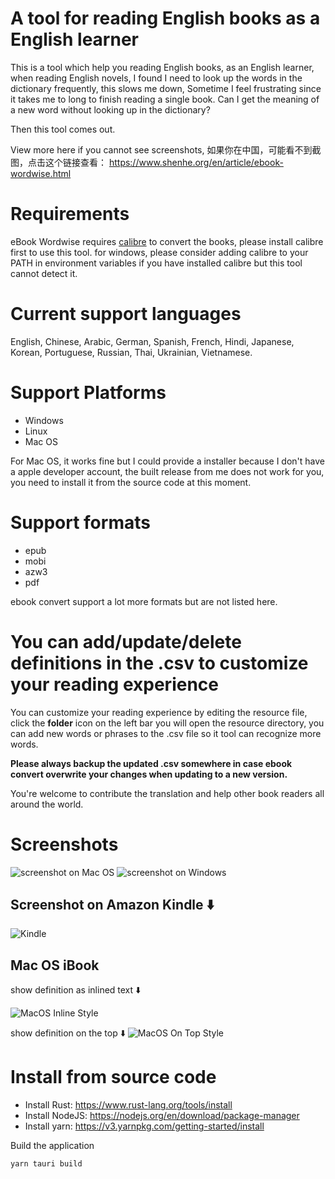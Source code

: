 # A tool for reading English books as a English learner
This is a tool which help you reading English books, as an English learner, when reading English novels, I found I need to look up the words in the dictionary frequently, this slows me down, Sometime I feel frustrating  since it takes me to long to finish reading a single book. 
Can I  get the meaning of a new word without looking up in the dictionary?

Then this tool comes out.

View more here if you cannot see screenshots, 如果你在中国，可能看不到截图，点击这个链接查看：
https://www.shenhe.org/en/article/ebook-wordwise.html

# Requirements
eBook Wordwise  requires [calibre](https://calibre-ebook.com/download) to convert the books, please install calibre first to use this tool. for windows, please consider adding calibre to your PATH in environment variables if you have installed calibre but this tool cannot detect it.

# Current support languages
English, Chinese, Arabic, German, Spanish, French, Hindi, Japanese, Korean, Portuguese, Russian, Thai, Ukrainian, Vietnamese.

# Support Platforms
* Windows
* Linux
* Mac OS

For Mac OS, it works fine but I could provide a installer because I don't have a apple developer account, the built release from me does not work for you, you need to install it from the source code at this moment.

# Support formats
* epub
* mobi
* azw3
* pdf

ebook convert support a lot more formats but are not listed here.

# You can add/update/delete definitions in the .csv to customize your reading experience
You can customize your reading experience by editing the resource file, click the **folder** icon on the left bar you will open the resource directory, you can add new words or phrases to the .csv file so it tool can recognize more words.

**Please always backup the updated .csv somewhere in case ebook convert overwrite your changes when updating to a new version.**

You're welcome to contribute the translation and help other book readers all around the world.

# Screenshots

![screenshot on Mac OS](examples/screenshot-macos.png)
![screenshot on Windows](examples/screenshot-windows.png)

## Screenshot on Amazon Kindle ⬇️

![Kindle](examples/kindle.png)

## Mac OS iBook

show definition as inlined text ⬇️

![MacOS Inline Style](examples/macos-inline.png)

show definition on the top ⬇️
![MacOS On Top Style](examples/macos-top.png)

# Install from source code
* Install Rust: https://www.rust-lang.org/tools/install
* Install NodeJS: https://nodejs.org/en/download/package-manager
* Install yarn: https://v3.yarnpkg.com/getting-started/install

Build the application
```bash
yarn tauri build
```